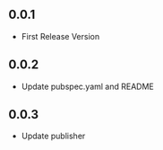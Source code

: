 ## 0.0.1

* First Release Version

## 0.0.2

* Update pubspec.yaml and README

## 0.0.3

* Update publisher
